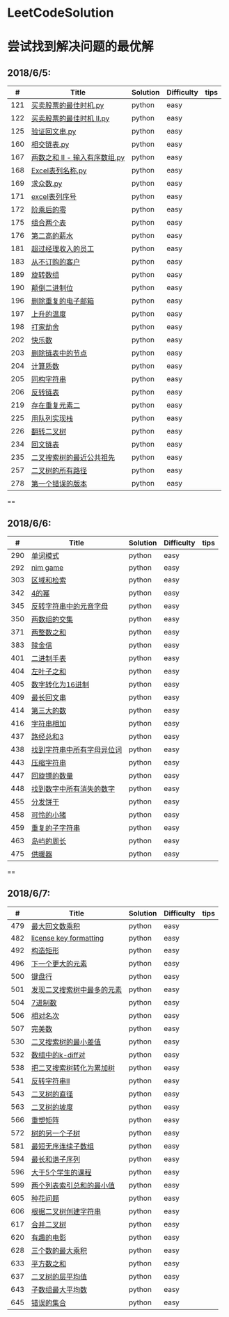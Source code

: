 # LeetCodeSolution
尝试找到解决问题的最优解
==

## 2018/6/5:<br> 
| #    | Title                                    | Solution | Difficulty | tips |
| ---- | ---------------------------------------- | -------- | ---------- | ---- |
| 121  | [买卖股票的最佳时机.py](https://github.com/pythonnewbird/LeetCodeSolution/blob/master/6.5/121.%20%E4%B9%B0%E5%8D%96%E8%82%A1%E7%A5%A8%E7%9A%84%E6%9C%80%E4%BD%B3%E6%97%B6%E6%9C%BA.py) | python   | easy       |      |
| 122  | [买卖股票的最佳时机 II.py](https://github.com/pythonnewbird/LeetCodeSolution/blob/master/6.5/122.%20%E4%B9%B0%E5%8D%96%E8%82%A1%E7%A5%A8%E7%9A%84%E6%9C%80%E4%BD%B3%E6%97%B6%E6%9C%BA%20II.py) | python   | easy       |      |
| 125  | [验证回文串.py](https://github.com/pythonnewbird/LeetCodeSolution/blob/master/6.5/125.%E9%AA%8C%E8%AF%81%E5%9B%9E%E6%96%87%E4%B8%B2.py) | python   | easy       |      |
| 160  | [相交链表.py](https://github.com/pythonnewbird/LeetCodeSolution/blob/master/6.5/160.%E7%9B%B8%E4%BA%A4%E9%93%BE%E8%A1%A8.py) | python   | easy       |      |
| 167  | [两数之和  II - 输入有序数组.py](https://github.com/pythonnewbird/LeetCodeSolution/blob/master/6.5/167.%20%E4%B8%A4%E6%95%B0%E4%B9%8B%E5%92%8C%20II%20-%20%E8%BE%93%E5%85%A5%E6%9C%89%E5%BA%8F%E6%95%B0%E7%BB%84.py) | python   | easy       |      |
| 168  | [Excel表列名称.py](https://github.com/pythonnewbird/LeetCodeSolution/blob/master/6.5/168.Excel%E8%A1%A8%E5%88%97%E5%90%8D%E7%A7%B0.py) | python   | easy       |      |
| 169  | [求众数.py](https://github.com/pythonnewbird/LeetCodeSolution/blob/master/6.5/169.%E6%B1%82%E4%BC%97%E6%95%B0.py) | python   | easy       |      |
| 171  | [excel表列序号](https://github.com/pythonnewbird/LeetCodeSolution/blob/master/6.5/171.excel%E8%A1%A8%E5%88%97%E5%BA%8F%E5%8F%B7.py) | python   | easy       |      |
| 172  | [阶乘后的零](https://github.com/pythonnewbird/LeetCodeSolution/blob/master/6.5/172.%E9%98%B6%E4%B9%98%E5%90%8E%E7%9A%84%E9%9B%B6.py) | python   | easy       |      |
| 175  | [组合两个表](https://github.com/pythonnewbird/LeetCodeSolution/blob/master/6.5/175.%E7%BB%84%E5%90%88%E4%B8%A4%E4%B8%AA%E8%A1%A8.py) | python   | easy       |      |
| 176  | [第二高的薪水](https://github.com/pythonnewbird/LeetCodeSolution/blob/master/6.5/176%E7%AC%AC%E4%BA%8C%E9%AB%98%E7%9A%84%E8%96%AA%E6%B0%B4.py) | python   | easy       |      |
| 181  | [超过经理收入的员工](https://github.com/pythonnewbird/LeetCodeSolution/blob/master/6.5/181%E8%B6%85%E8%BF%87%E7%BB%8F%E7%90%86%E6%94%B6%E5%85%A5%E7%9A%84%E5%91%98%E5%B7%A5.py) | python   | easy       |      |
| 183  | [从不订购的客户](https://github.com/pythonnewbird/LeetCodeSolution/blob/master/6.5/183.%E4%BB%8E%E4%B8%8D%E8%AE%A2%E8%B4%AD%E7%9A%84%E5%AE%A2%E6%88%B7.py) | python   | easy       |      |
| 189  | [旋转数组](https://github.com/pythonnewbird/LeetCodeSolution/blob/master/6.5/189.%E6%97%8B%E8%BD%AC%E6%95%B0%E7%BB%84.py) | python   | easy       |      |
| 190  | [颠倒二进制位](https://github.com/pythonnewbird/LeetCodeSolution/blob/master/6.5/190.%E9%A2%A0%E5%80%92%E4%BA%8C%E8%BF%9B%E5%88%B6%E4%BD%8D.py) | python   | easy       |      |
| 196  | [删除重复的电子邮箱](https://github.com/pythonnewbird/LeetCodeSolution/blob/master/6.5/196.%E5%88%A0%E9%99%A4%E9%87%8D%E5%A4%8D%E7%9A%84%E7%94%B5%E5%AD%90%E9%82%AE%E7%AE%B1.py) | python   | easy       |      |
| 197  | [上升的温度](https://github.com/pythonnewbird/LeetCodeSolution/blob/master/6.5/197.%E4%B8%8A%E5%8D%87%E7%9A%84%E6%B8%A9%E5%BA%A6.py) | python   | easy       |      |
| 198  | [打家劫舍](https://github.com/pythonnewbird/LeetCodeSolution/blob/master/6.5/198.%E6%89%93%E5%AE%B6%E5%8A%AB%E8%88%8D.py) | python   | easy       |      |
| 202  | [快乐数](https://github.com/pythonnewbird/LeetCodeSolution/blob/master/6.5/202.%E5%BF%AB%E4%B9%90%E6%95%B0.py) | python   | easy       |      |
| 203  | [删除链表中的节点](https://github.com/pythonnewbird/LeetCodeSolution/blob/master/6.5/203.%E5%88%A0%E9%99%A4%E9%93%BE%E8%A1%A8%E4%B8%AD%E7%9A%84%E8%8A%82%E7%82%B9.py) | python   | easy       |      |
| 204  | [计算质数](https://github.com/pythonnewbird/LeetCodeSolution/blob/master/6.5/204.%E8%AE%A1%E7%AE%97%E8%B4%A8%E6%95%B0.py) | python   | easy       |      |
| 205  | [同构字符串](https://github.com/pythonnewbird/LeetCodeSolution/blob/master/6.5/205.%E5%90%8C%E6%9E%84%E5%AD%97%E7%AC%A6%E4%B8%B2.py) | python   | easy       |      |
| 206  | [反转链表](https://github.com/pythonnewbird/LeetCodeSolution/blob/master/6.5/206.%E5%8F%8D%E8%BD%AC%E9%93%BE%E8%A1%A8.py) | python   | easy       |      |
| 219  | [存在重复元素二](https://github.com/pythonnewbird/LeetCodeSolution/blob/master/6.5/219.%E5%AD%98%E5%9C%A8%E9%87%8D%E5%A4%8D%E5%85%83%E7%B4%A0%E4%BA%8C.py) | python   | easy       |      |
| 225  | [用队列实现栈](https://github.com/pythonnewbird/LeetCodeSolution/blob/master/6.5/225.%E7%94%A8%E9%98%9F%E5%88%97%E5%AE%9E%E7%8E%B0%E6%A0%88.py) | python   | easy       |      |
| 226  | [翻转二叉树](https://github.com/pythonnewbird/LeetCodeSolution/blob/master/6.5/226.%E7%BF%BB%E8%BD%AC%E4%BA%8C%E5%8F%89%E6%A0%91.py) | python   | easy       |      |
| 234  | [回文链表](https://github.com/pythonnewbird/LeetCodeSolution/blob/master/6.5/234.%E5%9B%9E%E6%96%87%E9%93%BE%E8%A1%A8.py) | python   | easy       |      |
| 235  | [二叉搜索树的最近公共祖先](https://github.com/pythonnewbird/LeetCodeSolution/blob/master/6.5/235.%E4%BA%8C%E5%8F%89%E6%90%9C%E7%B4%A2%E6%A0%91%E7%9A%84%E6%9C%80%E8%BF%91%E5%85%AC%E5%85%B1%E7%A5%96%E5%85%88.py) | python   | easy       |      |
| 257  | [二叉树的所有路径](https://github.com/pythonnewbird/LeetCodeSolution/blob/master/6.5/257.%E4%BA%8C%E5%8F%89%E6%A0%91%E7%9A%84%E6%89%80%E6%9C%89%E8%B7%AF%E5%BE%84.py) | python   | easy       |      |
| 278  | [第一个错误的版本](https://github.com/pythonnewbird/LeetCodeSolution/blob/master/6.5/278.%E7%AC%AC%E4%B8%80%E4%B8%AA%E9%94%99%E8%AF%AF%E7%9A%84%E7%89%88%E6%9C%AC.py) | python   | easy       |      |

==

## 2018/6/6:<br>
| #    | Title                                    | Solution | Difficulty | tips |
| ---- | ---------------------------------------- | -------- | ---------- | ---- |
| 290  | [单词模式](https://github.com/pythonnewbird/LeetCodeSolution/blob/master/6.6/290.%E5%8D%95%E8%AF%8D%E6%A8%A1%E5%BC%8F.py) | python   | easy       |      |
| 292  | [nim  game](https://github.com/pythonnewbird/LeetCodeSolution/blob/master/6.6/292.nim%20game.py) | python   | easy       |      |
| 303  | [区域和检索](https://github.com/pythonnewbird/LeetCodeSolution/blob/master/6.6/303.%E5%8C%BA%E5%9F%9F%E5%92%8C%E6%A3%80%E7%B4%A2.py) | python   | easy       |      |
| 342  | [4的幂](https://github.com/pythonnewbird/LeetCodeSolution/blob/master/6.6/342.4%E7%9A%84%E5%B9%82.py) | python   | easy       |      |
| 345  | [反转字符串中的元音字母](https://github.com/pythonnewbird/LeetCodeSolution/blob/master/6.6/345.%E5%8F%8D%E8%BD%AC%E5%AD%97%E7%AC%A6%E4%B8%B2%E4%B8%AD%E7%9A%84%E5%85%83%E9%9F%B3%E5%AD%97%E6%AF%8D.py) | python   | easy       |      |
| 350  | [两数组的交集](https://github.com/pythonnewbird/LeetCodeSolution/blob/master/6.6/350.%E4%B8%A4%E6%95%B0%E7%BB%84%E7%9A%84%E4%BA%A4%E9%9B%86.py) | python   | easy       |      |
| 371  | [两整数之和](https://github.com/pythonnewbird/LeetCodeSolution/blob/master/6.6/371.%E4%B8%A4%E6%95%B4%E6%95%B0%E4%B9%8B%E5%92%8C.py) | python   | easy       |      |
| 383  | [赎金信](https://github.com/pythonnewbird/LeetCodeSolution/blob/master/6.6/383.%E8%B5%8E%E9%87%91%E4%BF%A1.py) | python   | easy       |      |
| 401  | [二进制手表](https://github.com/pythonnewbird/LeetCodeSolution/blob/master/6.6/401.%E4%BA%8C%E8%BF%9B%E5%88%B6%E6%89%8B%E8%A1%A8.py) | python   | easy       |      |
| 404  | [左叶子之和](https://github.com/pythonnewbird/LeetCodeSolution/blob/master/6.6/404.%E5%B7%A6%E5%8F%B6%E5%AD%90%E4%B9%8B%E5%92%8C.py) | python   | easy       |      |
| 405  | [数字转化为16进制](https://github.com/pythonnewbird/LeetCodeSolution/blob/master/6.6/405.%E6%95%B0%E5%AD%97%E8%BD%AC%E5%8C%96%E4%B8%BA16%E8%BF%9B%E5%88%B6.py) | python   | easy       |      |
| 409  | [最长回文串](https://github.com/pythonnewbird/LeetCodeSolution/blob/master/6.6/409.%E6%9C%80%E9%95%BF%E5%9B%9E%E6%96%87%E4%B8%B2.py) | python   | easy       |      |
| 414  | [第三大的数](https://github.com/pythonnewbird/LeetCodeSolution/blob/master/6.6/414.%E7%AC%AC%E4%B8%89%E5%A4%A7%E7%9A%84%E6%95%B0.py) | python   | easy       |      |
| 416  | [字符串相加](https://github.com/pythonnewbird/LeetCodeSolution/blob/master/6.6/416.%E5%AD%97%E7%AC%A6%E4%B8%B2%E7%9B%B8%E5%8A%A0.py) | python   | easy       |      |
| 437  | [路经总和3](https://github.com/pythonnewbird/LeetCodeSolution/blob/master/6.6/437.%E8%B7%AF%E7%BB%8F%E6%80%BB%E5%92%8C3.py) | python   | easy       |      |
| 438  | [找到字符串中所有字母异位词](https://github.com/pythonnewbird/LeetCodeSolution/blob/master/6.6/438.%E6%89%BE%E5%88%B0%E5%AD%97%E7%AC%A6%E4%B8%B2%E4%B8%AD%E6%89%80%E6%9C%89%E5%AD%97%E6%AF%8D%E5%BC%82%E4%BD%8D%E8%AF%8D.py) | python   | easy       |      |
| 443  | [压缩字符串](https://github.com/pythonnewbird/LeetCodeSolution/blob/master/6.6/443.%E5%8E%8B%E7%BC%A9%E5%AD%97%E7%AC%A6%E4%B8%B2.py) | python   | easy       |      |
| 447  | [回旋镖的数量](https://github.com/pythonnewbird/LeetCodeSolution/blob/master/6.6/447.%E5%9B%9E%E6%97%8B%E9%95%96%E7%9A%84%E6%95%B0%E9%87%8F.py) | python   | easy       |      |
| 448  | [找到数字中所有消失的数字](https://github.com/pythonnewbird/LeetCodeSolution/blob/master/6.6/448.%E6%89%BE%E5%88%B0%E6%95%B0%E5%AD%97%E4%B8%AD%E6%89%80%E6%9C%89%E6%B6%88%E5%A4%B1%E7%9A%84%E6%95%B0%E5%AD%97.py) | python   | easy       |      |
| 455  | [分发饼干](https://github.com/pythonnewbird/LeetCodeSolution/blob/master/6.6/455.%E5%88%86%E5%8F%91%E9%A5%BC%E5%B9%B2.py) | python   | easy       |      |
| 458  | [可怜的小猪](https://github.com/pythonnewbird/LeetCodeSolution/blob/master/6.6/458.%E5%8F%AF%E6%80%9C%E7%9A%84%E5%B0%8F%E7%8C%AA.py) | python   | easy       |      |
| 459  | [重复的子字符串](https://github.com/pythonnewbird/LeetCodeSolution/blob/master/6.6/459.%E9%87%8D%E5%A4%8D%E7%9A%84%E5%AD%90%E5%AD%97%E7%AC%A6%E4%B8%B2.py) | python   | easy       |      |
| 463  | [岛屿的周长](https://github.com/pythonnewbird/LeetCodeSolution/blob/master/6.6/463.%E5%B2%9B%E5%B1%BF%E7%9A%84%E5%91%A8%E9%95%BF.py) | python   | easy       |      |
| 475  | [供暖器](https://github.com/pythonnewbird/LeetCodeSolution/blob/master/6.6/475.%E4%BE%9B%E6%9A%96%E5%99%A8.py) | python   | easy       |      |

==

## 2018/6/7:<br>
| #    | Title                                    | Solution | Difficulty | tips |
| ---- | ---------------------------------------- | -------- | ---------- | ---- |
| 479  | [最大回文数乘积](https://github.com/pythonnewbird/LeetCodeSolution/blob/master/6.7/479.%E6%9C%80%E5%A4%A7%E5%9B%9E%E6%96%87%E6%95%B0%E4%B9%98%E7%A7%AF.py) | python   | easy       |      |
| 482  | [license  key formatting](https://github.com/pythonnewbird/LeetCodeSolution/blob/master/6.7/482.license%20key%20formatting.py) | python   | easy       |      |
| 492  | [构造矩形](https://github.com/pythonnewbird/LeetCodeSolution/blob/master/6.7/492.%E6%9E%84%E9%80%A0%E7%9F%A9%E5%BD%A2.py) | python   | easy       |      |
| 496  | [下一个更大的元素](https://github.com/pythonnewbird/LeetCodeSolution/blob/master/6.7/496.%E4%B8%8B%E4%B8%80%E4%B8%AA%E6%9B%B4%E5%A4%A7%E7%9A%84%E5%85%83%E7%B4%A0.py) | python   | easy       |      |
| 500  | [键盘行](https://github.com/pythonnewbird/LeetCodeSolution/blob/master/6.7/500.%E9%94%AE%E7%9B%98%E8%A1%8C.py) | python   | easy       |      |
| 501  | [发现二叉搜索树中最多的元素](https://github.com/pythonnewbird/LeetCodeSolution/blob/master/6.7/501.%E5%8F%91%E7%8E%B0%E4%BA%8C%E5%8F%89%E6%90%9C%E7%B4%A2%E6%A0%91%E4%B8%AD%E6%9C%80%E5%A4%9A%E7%9A%84%E5%85%83%E7%B4%A0.py) | python   | easy       |      |
| 504  | [7进制数](https://github.com/pythonnewbird/LeetCodeSolution/blob/master/6.7/504.7%E8%BF%9B%E5%88%B6%E6%95%B0.py) | python   | easy       |      |
| 506  | [相对名次](https://github.com/pythonnewbird/LeetCodeSolution/blob/master/6.7/506.%E7%9B%B8%E5%AF%B9%E5%90%8D%E6%AC%A1.py) | python   | easy       |      |
| 507  | [完美数](https://github.com/pythonnewbird/LeetCodeSolution/blob/master/6.7/507.%E5%AE%8C%E7%BE%8E%E6%95%B0.py) | python   | easy       |      |
| 530  | [二叉搜索树的最小差值](https://github.com/pythonnewbird/LeetCodeSolution/blob/master/6.7/530.%E4%BA%8C%E5%8F%89%E6%90%9C%E7%B4%A2%E6%A0%91%E7%9A%84%E6%9C%80%E5%B0%8F%E5%B7%AE%E5%80%BC.py) | python   | easy       |      |
| 532  | [数组中的k-diff对](https://github.com/pythonnewbird/LeetCodeSolution/blob/master/6.7/532.%E6%95%B0%E7%BB%84%E4%B8%AD%E7%9A%84k-diff%E5%AF%B9.py) | python   | easy       |      |
| 538  | [把二叉搜索树转化为累加树](https://github.com/pythonnewbird/LeetCodeSolution/blob/master/6.7/538%E6%8A%8A%E4%BA%8C%E5%8F%89%E6%90%9C%E7%B4%A2%E6%A0%91%E8%BD%AC%E5%8C%96%E4%B8%BA%E7%B4%AF%E5%8A%A0%E6%A0%91.py) | python   | easy       |      |
| 541  | [反转字符串Ⅱ](https://github.com/pythonnewbird/LeetCodeSolution/blob/master/6.7/541.%E5%8F%8D%E8%BD%AC%E5%AD%97%E7%AC%A6%E4%B8%B2%E2%85%A1.py) | python   | easy       |      |
| 543  | [二叉树的直径](https://github.com/pythonnewbird/LeetCodeSolution/blob/master/6.7/543.%E4%BA%8C%E5%8F%89%E6%A0%91%E7%9A%84%E7%9B%B4%E5%BE%84.py) | python   | easy       |      |
| 563  | [二叉树的坡度](https://github.com/pythonnewbird/LeetCodeSolution/blob/master/6.7/563.%E4%BA%8C%E5%8F%89%E6%A0%91%E7%9A%84%E5%9D%A1%E5%BA%A6.py) | python   | easy       |      |
| 566  | [重塑矩阵](https://github.com/pythonnewbird/LeetCodeSolution/blob/master/6.7/566.%E9%87%8D%E5%A1%91%E7%9F%A9%E9%98%B5.py) | python   | easy       |      |
| 572  | [树的另一个子树](https://github.com/pythonnewbird/LeetCodeSolution/blob/master/6.7/572.%E6%A0%91%E7%9A%84%E5%8F%A6%E4%B8%80%E4%B8%AA%E5%AD%90%E6%A0%91.py) | python   | easy       |      |
| 581  | [最短无序连续子数组](https://github.com/pythonnewbird/LeetCodeSolution/blob/master/6.7/581.%E6%9C%80%E7%9F%AD%E6%97%A0%E5%BA%8F%E8%BF%9E%E7%BB%AD%E5%AD%90%E6%95%B0%E7%BB%84.py) | python   | easy       |      |
| 594  | [最长和谐子序列](https://github.com/pythonnewbird/LeetCodeSolution/blob/master/6.7/594.%E6%9C%80%E9%95%BF%E5%92%8C%E8%B0%90%E5%AD%90%E5%BA%8F%E5%88%97.py) | python   | easy       |      |
| 596  | [大于5个学生的课程](https://github.com/pythonnewbird/LeetCodeSolution/blob/master/6.7/596.%E5%A4%A7%E4%BA%8E5%E4%B8%AA%E5%AD%A6%E7%94%9F%E7%9A%84%E8%AF%BE%E7%A8%8B.py) | python   | easy       |      |
| 599  | [两个列表索引总和的最小值](https://github.com/pythonnewbird/LeetCodeSolution/blob/master/6.7/599.%E4%B8%A4%E4%B8%AA%E5%88%97%E8%A1%A8%E7%B4%A2%E5%BC%95%E6%80%BB%E5%92%8C%E7%9A%84%E6%9C%80%E5%B0%8F%E5%80%BC.py) | python   | easy       |      |
| 605  | [种花问题](https://github.com/pythonnewbird/LeetCodeSolution/blob/master/6.7/605.%E7%A7%8D%E8%8A%B1%E9%97%AE%E9%A2%98.py) | python   | easy       |      |
| 606  | [根据二叉树创建字符串](https://github.com/pythonnewbird/LeetCodeSolution/blob/master/6.7/606.%E6%A0%B9%E6%8D%AE%E4%BA%8C%E5%8F%89%E6%A0%91%E5%88%9B%E5%BB%BA%E5%AD%97%E7%AC%A6%E4%B8%B2.py) | python   | easy       |      |
| 617  | [合并二叉树](https://github.com/pythonnewbird/LeetCodeSolution/blob/master/6.7/617.%E5%90%88%E5%B9%B6%E4%BA%8C%E5%8F%89%E6%A0%91.py) | python   | easy       |      |
| 620  | [有趣的电影](https://github.com/pythonnewbird/LeetCodeSolution/blob/master/6.7/620.%E6%9C%89%E8%B6%A3%E7%9A%84%E7%94%B5%E5%BD%B1.py) | python   | easy       |      |
| 628  | [三个数的最大乘积](https://github.com/pythonnewbird/LeetCodeSolution/blob/master/6.7/628.%E4%B8%89%E4%B8%AA%E6%95%B0%E7%9A%84%E6%9C%80%E5%A4%A7%E4%B9%98%E7%A7%AF.py) | python   | easy       |      |
| 633  | [平方数之和](https://github.com/pythonnewbird/LeetCodeSolution/blob/master/6.7/633.%E5%B9%B3%E6%96%B9%E6%95%B0%E4%B9%8B%E5%92%8C.py) | python   | easy       |      |
| 637  | [二叉树的层平均值](https://github.com/pythonnewbird/LeetCodeSolution/blob/master/6.7/637.%E4%BA%8C%E5%8F%89%E6%A0%91%E7%9A%84%E5%B1%82%E5%B9%B3%E5%9D%87%E5%80%BC.py) | python   | easy       |      |
| 643  | [子数组最大平均数](https://github.com/pythonnewbird/LeetCodeSolution/blob/master/6.7/643.%E5%AD%90%E6%95%B0%E7%BB%84%E6%9C%80%E5%A4%A7%E5%B9%B3%E5%9D%87%E6%95%B0.py) | python   | easy       |      |
| 645  | [错误的集合](https://github.com/pythonnewbird/LeetCodeSolution/blob/master/6.7/645.%E9%94%99%E8%AF%AF%E7%9A%84%E9%9B%86%E5%90%88.py) | python   | easy       |      |




